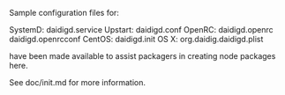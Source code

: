 Sample configuration files for:

SystemD: daidigd.service
Upstart: daidigd.conf
OpenRC:  daidigd.openrc
         daidigd.openrcconf
CentOS:  daidigd.init
OS X:    org.daidig.daidigd.plist

have been made available to assist packagers in creating node packages here.

See doc/init.md for more information.
